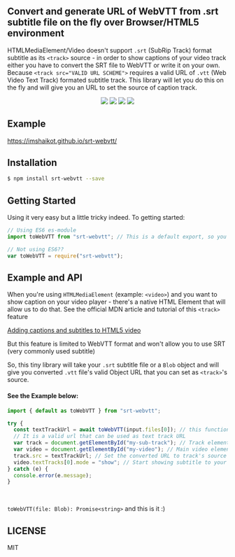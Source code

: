 <h2 align="left"> Convert and generate URL of WebVTT from .srt subtitle file on the fly over Browser/HTML5 environment</h2>

HTMLMediaElement/Video doesn't support `.srt` (SubRip Track) format subtitle as its `<track>` source - in order to show captions of your video track either you have to convert the SRT file to WebVTT or write it on your own. Because `<track src="VALID URL SCHEME">` requires a valid URL of `.vtt` (Web Video Text Track) formated subtitle track.
This library will let you do this on the fly and will give you an URL to set the source of caption track.

<p align="center">
  <a href="https://www.npmjs.org/package/srt-webvtt"><img src="https://img.shields.io/npm/v/srt-webvtt.svg?style=flat-square" /></a>
  <img src="https://img.shields.io/npm/dm/srt-webvtt" />
  <a href="https://github.com/imshaikot/srt-webvtt/actions/workflows/node.js.yml"><img src="https://github.com/imshaikot/srt-webvtt/actions/workflows/node.js.yml/badge.svg" /></a>
  <a href="https://github.com/imshaikot/srt-webvtt/blob/master/LICENSE">
    <img src="https://img.shields.io/github/license/imshaikot/srt-webvtt.svg">
  </a>
</p>

## Example

<a href="https://imshaikot.github.io/srt-webvtt/">https://imshaikot.github.io/srt-webvtt/</a>

## Installation

```bash
$ npm install srt-webvtt --save
```

## Getting Started

Using it very easy but a little tricky indeed.
To getting started:

```js
// Using ES6 es-module
import toWebVTT from "srt-webvtt"; // This is a default export, so you don't have to worry about the import name

// Not using ES6??
var toWebVTT = require("srt-webvtt");
```

## Example and API

When you're using `HTMLMediaElement` (example: `<video>`) and you want to show caption on your video player - there's a native HTML Element that will allow us to do that.
See the official MDN article and tutorial of this `<track>` feature

<a href="https://developer.mozilla.org/en-US/Apps/Fundamentals/Audio_and_video_delivery/Adding_captions_and_subtitles_to_HTML5_video"> Adding captions and subtitles to HTML5 video</a>

But this feature is limited to WebVTT format and won't allow you to use SRT (very commonly used subtitle)

So, this tiny library will take your `.srt` subtitle file or a `Blob` object and will give you converted `.vtt` file's valid Object URL that you can set as `<track>`'s source.

<h4>See the Example below:</h4>

```js
import { default as toWebVTT } from "srt-webvtt";

try {
  const textTrackUrl = await toWebVTT(input.files[0]); // this function accepts a parameer of SRT subtitle blob/file object
  // It is a valid url that can be used as text track URL
  var track = document.getElementById("my-sub-track"); // Track element (which is child of a video element)
  var video = document.getElementById("my-video"); // Main video element
  track.src = textTrackUrl; // Set the converted URL to track's source
  video.textTracks[0].mode = "show"; // Start showing subtitle to your track
} catch (e) {
  console.error(e.message);
}
```

<br />

`toWebVTT(file: Blob): Promise<string>` and this is it :)

## LICENSE

MIT
